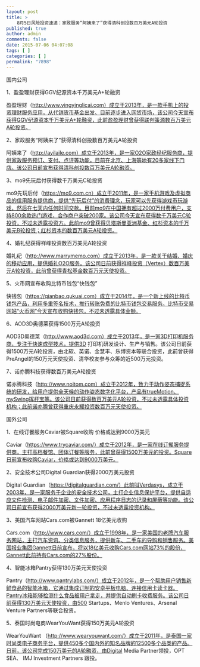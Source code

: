 ```yaml
---
layout: post
title: >
    8月5日风险投资速递：家政服务“阿姨来了”获得清科创投数百万美元A轮投资
published: true
author: admin
comments: false
date: 2015-07-06 04:07:08
tags: [ ]
categories: [ ]
permalink: "7898"
---
```



国内公司

1、盈盈理财获得GGV纪源资本千万美元A+轮融资

盈盈理财（http://www.yingyinglicai.com）成立于2013年，是一款手机上的投资理财服务应用，从代销货币基金出发、目前逐步进入网贷市场，该公司今天宣布获得GGV纪源资本千万美元A+轮融资，此前盈盈理财曾获得联创策源数百万美元A轮投资。

2、家政服务“阿姨来了”获得清科创投数百万美元A轮投资

阿姨来了（http://ayilaile.com）成立于2013年，是一家O2O家政经纪服务商，提供家政服务预订、支付、点评等功能，目前在北京、上海等地有20多家线下门店。该公司日前宣布获得清科创投数百万美元A轮融资。

3、mo9先玩后付获得数千万美元C轮投资

mo9先玩后付（https://mo9.com.cn）成立于2011年，是一家手机游戏及虚拟商品的信用服务提供商，提供“先玩后付”的消费理念，玩家可以先获得游戏币玩游戏，然后在七天内任何时间交款。目前mo9在中国拥有超过2000万付费用户，支持800余款热门游戏，合作商户突破200家。该公司今天宣布获得数千万美元C轮投资，不过未透露投资方。此前mo9曾获得贝塔斯曼亚洲基金、红杉资本的千万美元B轮投资；红杉资本的数百万美元A轮投资。

4、婚礼纪获得祥峰投资数百万美元A轮投资

婚礼纪（http://www.marrymemo.com）成立于2013年，是一款关于结婚、婚庆的移动应用，提供婚礼O2O服务。该公司日前获得祥峰投资（Vertex）数百万美元A轮投资，此前曾获得青松基金数百万元天使投资。

5、火币网宣布收购比特币钱包“快钱包”

快钱包（https://qianbao.qukuai.com）成立于2014年，是一个新上线的比特币钱包产品，利用多重签名技术，推行转账免费的比特币钱包交易服务。比特币交易网站“火币网”今天宣布收购快钱包，不过未透露具体金额。

6、AOD3D奥德莱获得1500万元A轮投资

AOD3D奥德莱（http://www.aod3d.com）成立于2013年，是一家3D打印机服务商，专注于快速成型技术，提供3D 打印机研发设计、生产与销售。该公司日前获得1500万元A轮投资，由北软、英诺、金慧丰、乐博资本等联合投资，此前曾获得PreAngel的150万元天使投资、清华校友参与众筹的近500万元投资。

7、诺亦腾科技获得数百万美元A轮投资

诺亦腾科技（http://www.noitom.com）成立于2012年，致力于动作姿态捕捉系统的研发，给用户提供全天候的动作姿态数字化平台，产品有trueMotion、mySwing挥杆宝等。该公司日前获得数百万美元A轮投资，不过未透露具体投资机构；此前诺亦腾曾获得重庆永耀投资数百万元天使投资。

国外公司

1、在线订餐服务Caviar被Square收购 价格或达到9000万美元

Caviar（https://www.trycaviar.com/）成立于2012年，是一家在线订餐服务提供商，主打高档餐馆、团体订餐等服务，此前曾获得1500万美元的投资。Square日前宣布收购Caviar，价格或达到9000万美元。

2、安全技术公司Digital Guardian获得2000万美元投资

Digital Guardian（https://digitalguardian.com/）此前叫Verdasys，成立于2003年，是一家服务于企业的安全技术公司，主打企业信息保护平台，提供自适应文件检测、电子邮件加密、文件加密、应用程序日志的记录和屏蔽等功能。该公司日前宣布获得2000万美元新一轮投资，不过未透露投资机构。

3、美国汽车网站Cars.com被Gannett 18亿美元收购

Cars.com（http://www.cars.com/）成立于1998年，是一家美国的老牌汽车服务网站，主打汽车资讯、分类信息服务，提供新车、二手车的导购和销售服务。美国报业集团Gannett日前宣布，将以18亿美元收购Cars.com网站73%的股份，Gannett此前持有Cars.com的27%股份。

4、智能冰箱Pantry获得130万美元天使投资

Pantry（http://www.pantrylabs.com/）成立于2012年，是一个帮助用户销售新鲜食品的智能冰箱，它通过集成订制的安卓平板电脑、连接信用卡读卡器。Pantry冰箱能够检测什么食品被用户拿走，并提供自动刷卡收费服务。该公司日前获得130万美元天使投资，由500 Startups、Menlo Ventures、Arsenal Venture Partners等联合投资。

5、泰国时尚电商WearYouWant获得150万美元A轮投资

WearYouWant （http://www.wearyouwant.com/）成立于2011年，是泰国一家时尚类电子商务平台，提供450多个国内外的知名品牌的12500多个品类的产品。日前，该公司完成150万美元的A轮融资，由Digital Media Partner领投，OPT SEA、 IMJ Investment Partners 跟投。